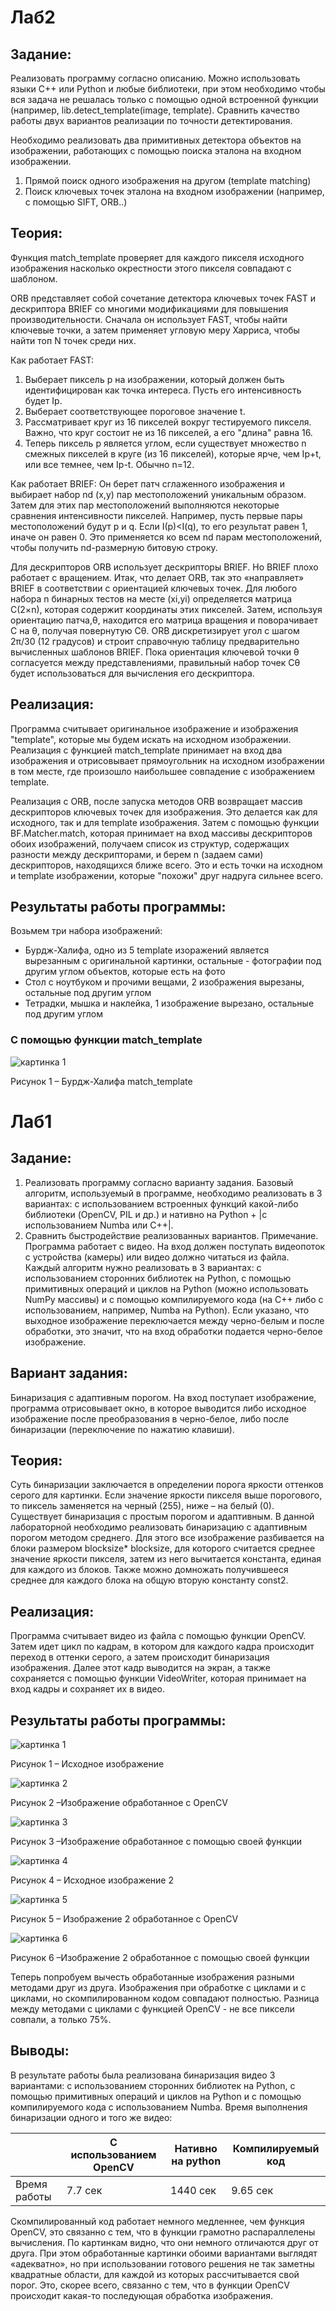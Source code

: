 # Лаб2
## Задание: 
Реализовать программу согласно описанию. Можно использовать языки 
C++ или Python и любые библиотеки, при этом необходимо чтобы вся
задача не решалась только с помощью одной встроенной функции 
(например, lib.detect_template(image, template).
Сравнить качество работы двух вариантов реализации по точности 
детектирования.

Необходимо реализовать два примитивных детектора объектов на 
изображении, работающих с помощью поиска эталона на входном 
изображении. 
1. Прямой поиск одного изображения на другом (template matching)
2. Поиск ключевых точек эталона на входном изображении (например, с 
помощью SIFT, ORB..)


## Теория: 
Функция match_template проверяет для каждого пикселя исходного изображения насколько окрестности этого пикселя совпадают с шаблоном.

ORB представляет собой сочетание детектора ключевых точек FAST и дескриптора BRIEF со многими модификациями для повышения производительности. Сначала он использует FAST, чтобы найти ключевые точки, а затем применяет угловую меру Харриса, чтобы найти топ N точек среди них. 

Как работает FAST: 
1. Выберает пиксель p на изображении, который должен быть идентифицирован как точка интереса. Пусть его интенсивность будет Ip.
2. Выберает соответствующее пороговое значение t.
3. Рассматривает круг из 16 пикселей вокруг тестируемого пикселя. Важно, что круг состоит не из 16 пикселей, а его "длина" равна 16.
4. Теперь пиксель p является углом, если существует множество n смежных пикселей в круге (из 16 пикселей), которые ярче, чем Ip+t, или все темнее, чем Ip-t. Обычно n=12.

Как работает BRIEF:
Он берет патч сглаженного изображения и выбирает набор nd (x,y) пар местоположений уникальным образом. Затем для этих пар местоположений выполняются некоторые сравнения интенсивности пикселей. Например, пусть первые пары местоположений будут p и q. Если I(р)<I(q), то его результат равен 1, иначе он равен 0. Это применяется ко всем nd парам местоположений, чтобы получить nd-размерную битовую строку.


Для дескрипторов ORB использует дескрипторы BRIEF. Но BRIEF плохо работает с вращением. Итак, что делает ORB, так это «направляет» BRIEF в соответствии с ориентацией ключевых точек. Для любого набора n бинарных тестов на месте (xi,уi) определяется матрица C(2×n), которая содержит координаты этих пикселей. Затем, используя ориентацию патча,θ, находится его матрица вращения и поворачивает С на θ, получая повернутую Сθ.
ORB дискретизирует угол с шагом 2π/30 (12 градусов) и строит справочную таблицу предварительно вычисленных шаблонов BRIEF. Пока ориентация ключевой точки θ согласуется между представлениями, правильный набор точек Сθ будет использоваться для вычисления его дескриптора.


## Реализация: 
Программа считывает оригинальное изображение и изображения "template", которые мы будем искать на исходном изображении. 
Реализация с функцией match_template принимает на вход два изображения и отрисовывает прямоугольник на исходном изображении в том месте, где произошло наибольшее совпадение с изображением template.

Реализация с ORB, после запуска методов ORB возвращает массив дескрипторов ключевых точек для изображения. Это делается как для исходного, так и для template изображения. Затем с помощью функции BF.Matcher.match, которая принимает на вход массивы дескрипторов обоих изображений, получаем список из структур, содержащих разности между дескрипторами, и берем n (задаем сами) дескрипторов, находящихся ближе всего. Это и есть точки на исходном и template изображении, которые "похожи" друг надруга сильнее всего. 

## Результаты работы программы:
Возьмем три набора изображений: 
- Бурдж-Халифа, одно из 5 template изоражений является вырезанным с оригинальной картинки, остальные - фотографии под другим углом объектов, которые есть на фото
- Стол с ноутбуком и прочими вещами, 2 изображения вырезаны, остальные под другим углом
- Тетрадки, мышка и наклейка, 1 изображение вырезано, остальные под другим углом
### С помощью функции match_template
![картинка 1](pic1_l2.png "Рисунок 1 – Бурдж-Халифа match_template")

Рисунок 1 – Бурдж-Халифа match_template


# Лаб1
## Задание: 
1. Реализовать программу согласно варианту задания. Базовый алгоритм, используемый в программе, необходимо реализовать в 3 вариантах: с использованием встроенных функций какой-либо библиотеки (OpenCV, PIL и др.) и нативно на Python + |с использованием Numba или C++|. 
2. Сравнить быстродействие реализованных вариантов.
Примечание. Программа работает с видео. На вход должен поступать видеопоток с устройства (камеры) или видео должно читаться из файла. Каждый алгоритм нужно реализовать в 3 вариантах: с использованием сторонних библиотек на Python, с помощью примитивных операций и циклов на Python (можно использовать NumPy массивы) и с помощью компилируемого кода (на C++ либо с использованием, например, Numba на Python). Если указано, что выходное изображение переключается между черно-белым и после обработки, это значит, что на вход обработки подается черно-белое изображение.
## Вариант задания:
Бинаризация с адаптивным порогом. На вход поступает изображение, программа отрисовывает окно, в которое выводится либо исходное изображение после преобразования в черно-белое, либо после бинаризации (переключение по нажатию клавиши).
## Теория: 
Суть бинаризации заключается в определении порога яркости оттенков серого для картинки. Если значение яркости пикселя выше порогового, то пиксель заменяется на черный (255), ниже – на белый (0). 
Существует бинаризация с простым порогом и адаптивным. В данной лабораторной необходимо реализовать бинаризацию с адаптивным порогом методом среднего. Для этого все изображение разбивается на блоки размером blocksize* blocksize, для которого считается среднее значение яркости пикселя, затем из него вычитается константа, единая для каждого из блоков. Также можно домножать получившееся среднее для каждого блока на общую вторую константу const2.

## Реализация: 
Программа считывает видео из файла с помощью функции OpenCV. Затем идет цикл по кадрам, в котором для каждого кадра происходит переход в оттенки серого, а затем происходит бинаризация изображения. Далее этот кадр выводится на экран, а также сохраняется с помощью функции VideoWriter, которая принимает на вход кадры и сохраняет их в видео.

## Результаты работы программы:
![картинка 1](pic1.png "Рисунок 1 – Исходное изображение")

Рисунок 1 – Исходное изображение

![картинка 2](pic2.png "Рисунок 2 –Изображение обработанное с OpenCV")

Рисунок 2 –Изображение обработанное с OpenCV

![картинка 3](pic3.png "Рисунок 3 –Изображение обработанное с помощью своей функции")

Рисунок 3 –Изображение обработанное с помощью своей функции

![картинка 4](pic4.png "Рисунок 4 – Исходное изображение 2")

Рисунок 4 – Исходное изображение 2

![картинка 5](pic5.png "Рисунок 5 – Изображение 2 обработанное с OpenCV")

Рисунок 5 – Изображение 2 обработанное с OpenCV

![картинка 6](pic6.png "Рисунок 6 –Изображение 2 обработанное с помощью своей функции")

Рисунок 6 –Изображение 2 обработанное с помощью своей функции

Теперь попробуем вычесть обработанные изображения разными методами друг из друга. 
Изображения при обработке с циклами и с циклами, но скомпилированном кодом совпадают полностью.
Разница между методами с циклами с функцией OpenCV - не все пиксели совпали, а только 75%.

## Выводы:
В результате работы была реализована бинаризация видео 3 вариантами: с использованием сторонних библиотек на Python, с помощью примитивных операций и циклов на Python и с помощью компилируемого кода с использованием Numba.
Время выполнения бинаризации одного и того же видео:

|            |С использованием OpenCV|Нативно на python|Компилируемый код|
:------------|-----------------------|-----------------|-----------------|
|Время работы| 7.7 сек | 1440 сек | 9.65 сек 


Скомпилированный код работает немного медленнее, чем функция OpenCV, это связанно с тем, что в функции грамотно распараллелены вычисления.
По картинкам видно, что они немного отличаются друг от друга.
При этом обработанные картинки обоими вариантами выглядят «адекватно», но при использовании готового решения не так заметны квадратные области, для каждой из которых рассчитывается свой порог. Это, скорее всего, связанно с тем, что в функции OpenCV происходит какая-то последующая обработка изображения.
